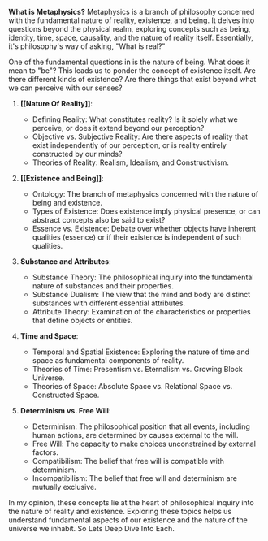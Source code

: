**What is Metaphysics?**
Metaphysics is a branch of philosophy concerned with the fundamental nature of reality, existence, and being. It delves into questions beyond the physical realm, exploring concepts such as being, identity, time, space, causality, and the nature of reality itself. Essentially, it's philosophy's way of asking, "What is real?"

One of the fundamental questions in is the nature of being. What does it mean to "be"? This leads us to ponder the concept of existence itself. Are there different kinds of existence? Are there things that exist beyond what we can perceive with our senses?

1. **[[Nature Of Reality]]**:
   - Defining Reality: What constitutes reality? Is it solely what we perceive, or does it extend beyond our perception?
   - Objective vs. Subjective Reality: Are there aspects of reality that exist independently of our perception, or is reality entirely constructed by our minds?
   - Theories of Reality: Realism, Idealism, and Constructivism.

2. **[[Existence and Being]]**:
   - Ontology: The branch of metaphysics concerned with the nature of being and existence.
   - Types of Existence: Does existence imply physical presence, or can abstract concepts also be said to exist?
   - Essence vs. Existence: Debate over whether objects have inherent qualities (essence) or if their existence is independent of such qualities.

3. **Substance and Attributes**:
   - Substance Theory: The philosophical inquiry into the fundamental nature of substances and their properties.
   - Substance Dualism: The view that the mind and body are distinct substances with different essential attributes.
   - Attribute Theory: Examination of the characteristics or properties that define objects or entities.

4. **Time and Space**:
   - Temporal and Spatial Existence: Exploring the nature of time and space as fundamental components of reality.
   - Theories of Time: Presentism vs. Eternalism vs. Growing Block Universe.
   - Theories of Space: Absolute Space vs. Relational Space vs. Constructed Space.

5. **Determinism vs. Free Will**:
   - Determinism: The philosophical position that all events, including human actions, are determined by causes external to the will.
   - Free Will: The capacity to make choices unconstrained by external factors.
   - Compatibilism: The belief that free will is compatible with determinism.
   - Incompatibilism: The belief that free will and determinism are mutually exclusive.

In my opinion, these concepts lie at the heart of philosophical inquiry into the nature of reality and existence. Exploring these topics helps us understand fundamental aspects of our existence and the nature of the universe we inhabit. So Lets Deep Dive Into Each.

